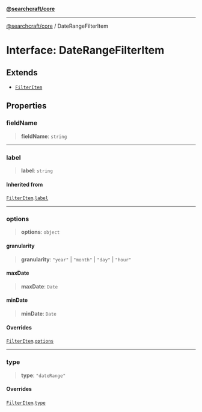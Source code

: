 [**@searchcraft/core**](/reference/sdk/core/README.md)

***

[@searchcraft/core](/reference/sdk/core/globals.md) / DateRangeFilterItem

# Interface: DateRangeFilterItem

## Extends

- [`FilterItem`](/reference/sdk/core/interfaces/FilterItem.md)

## Properties

### fieldName

> **fieldName**: `string`

***

### label

> **label**: `string`

#### Inherited from

[`FilterItem`](/reference/sdk/core/interfaces/FilterItem.md).[`label`](/reference/sdk/core/interfaces/FilterItem.md#label)

***

### options

> **options**: `object`

#### granularity

> **granularity**: `"year"` \| `"month"` \| `"day"` \| `"hour"`

#### maxDate

> **maxDate**: `Date`

#### minDate

> **minDate**: `Date`

#### Overrides

[`FilterItem`](/reference/sdk/core/interfaces/FilterItem.md).[`options`](/reference/sdk/core/interfaces/FilterItem.md#options)

***

### type

> **type**: `"dateRange"`

#### Overrides

[`FilterItem`](/reference/sdk/core/interfaces/FilterItem.md).[`type`](/reference/sdk/core/interfaces/FilterItem.md#type)
